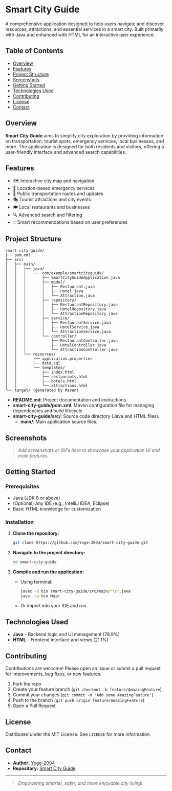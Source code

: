# Smart City Guide

A comprehensive application designed to help users navigate and discover resources, attractions, and essential services in a smart city. Built primarily with Java and enhanced with HTML for an interactive user experience.

## Table of Contents

- [Overview](#overview)
- [Features](#features)
- [Project Structure](#project-structure)
- [Screenshots](#screenshots)
- [Getting Started](#getting-started)
- [Technologies Used](#technologies-used)
- [Contributing](#contributing)
- [License](#license)
- [Contact](#contact)

## Overview

**Smart City Guide** aims to simplify city exploration by providing information on transportation, tourist spots, emergency services, local businesses, and more. The application is designed for both residents and visitors, offering a user-friendly interface and advanced search capabilities.

## Features

- 🗺️ Interactive city map and navigation
- 🏥 Location-based emergency services
- 🚌 Public transportation routes and updates
- 🎭 Tourist attractions and city events
- 🍽️ Local restaurants and businesses
- 🔍 Advanced search and filtering
- 💡 Smart recommendations based on user preferences

## Project Structure

```
smart-city-guide/
├── pom.xml
├── src/
│   ├── main/
│   │   ├── java/
│   │   │   └── com/example/smartcityguide/
│   │   │       ├── SmartCityGuideApplication.java
│   │   │       ├── model/
│   │   │       │   ├── Restaurant.java
│   │   │       │   ├── Hotel.java
│   │   │       │   └── Attraction.java
│   │   │       ├── repository/
│   │   │       │   ├── RestaurantRepository.java
│   │   │       │   ├── HotelRepository.java
│   │   │       │   └── AttractionRepository.java
│   │   │       ├── service/
│   │   │       │   ├── RestaurantService.java
│   │   │       │   ├── HotelService.java
│   │   │       │   └── AttractionService.java
│   │   │       └── controller/
│   │   │           ├── RestaurantController.java
│   │   │           ├── HotelController.java
│   │   │           └── AttractionController.java
│   │   └── resources/
│   │       ├── application.properties
│   │       ├── data.sql
│   │       └── templates/
│   │           ├── index.html
│   │           ├── restaurants.html
│   │           ├── hotels.html
│   │           └── attractions.html
└── target/ (generated by Maven)
```

- **README.md**: Project documentation and instructions.
- **smart-city-guide/pom.xml**: Maven configuration file for managing dependencies and build lifecycle.
- **smart-city-guide/src/**: Source code directory (Java and HTML files).
  - **main/**: Main application source files.

## Screenshots

> _Add screenshots or GIFs here to showcase your application UI and main features._

## Getting Started

### Prerequisites

- Java (JDK 8 or above)
- (Optional) Any IDE (e.g., IntelliJ IDEA, Eclipse)
- Basic HTML knowledge for customization

### Installation

1. **Clone the repository:**
   ```bash
   git clone https://github.com/Yoge-2004/smart-city-guide.git
   ```
2. **Navigate to the project directory:**
   ```bash
   cd smart-city-guide
   ```
3. **Compile and run the application:**
   
   - Using terminal:
     ```bash
     javac -d bin smart-city-guide/src/main/**/*.java
     java -cp bin Main
     ```
   - Or import into your IDE and run.

## Technologies Used

- **Java** - Backend logic and UI management (78.9%)
- **HTML** - Frontend interface and views (21.1%)

## Contributing

Contributions are welcome! Please open an issue or submit a pull request for improvements, bug fixes, or new features.

1. Fork the repo
2. Create your feature branch (`git checkout -b feature/AmazingFeature`)
3. Commit your changes (`git commit -m 'Add some AmazingFeature'`)
4. Push to the branch (`git push origin feature/AmazingFeature`)
5. Open a Pull Request

## License

Distributed under the MIT License. See `LICENSE` for more information.

## Contact

- **Author:** [Yoge-2004](https://github.com/Yoge-2004)
- **Repository:** [Smart City Guide](https://github.com/Yoge-2004/smart-city-guide)

---

> _Empowering smarter, safer, and more enjoyable city living!_
